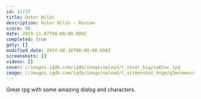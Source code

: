 ```yaml
---
id: 11737
title: Outer Wilds
description: Outer Wilds - Review
score: 90
date: 2019-11-07T00:00:00.000Z
completed: true
goty: []
modified_date: 2024-08-16T00:00:00.000Z
screenshots: []
videos: []
cover: //images.igdb.com/igdb/image/upload/t_cover_big/co65ac.jpg
image: //images.igdb.com/igdb/image/upload/t_screenshot_huge/g3wcomoxrsuet9cuhl9q.jpg
---
```

Great rpg with some amazing dialog and characters.